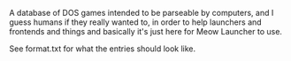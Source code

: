 A database of DOS games intended to be parseable by computers, and I guess humans if they really wanted to, in order to help launchers and frontends and things and basically it's just here for Meow Launcher to use.  

See format.txt for what the entries should look like.
